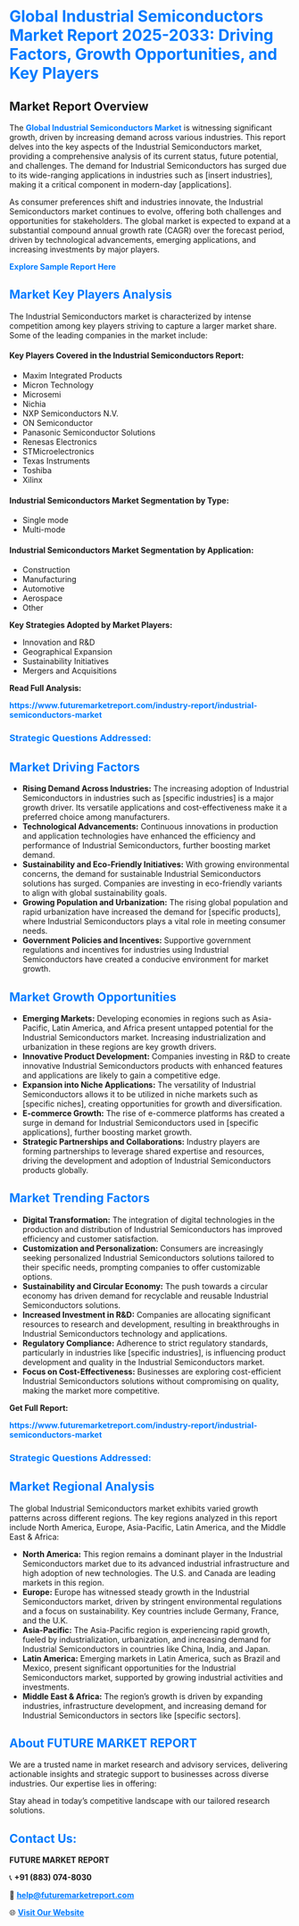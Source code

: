 <h1 style="color: #007BFF;">Global Industrial Semiconductors Market Report 2025-2033: Driving Factors, Growth Opportunities, and Key Players</h1>

<section id="overview">
<h2>Market Report Overview</h2>
<p>The <a href="https://www.futuremarketreport.com/industry-report/industrial-semiconductors-market" style="color: #007BFF; text-decoration: none;"><strong>Global Industrial Semiconductors Market</strong></a> is witnessing significant growth, driven by increasing demand across various industries. This report delves into the key aspects of the Industrial Semiconductors market, providing a comprehensive analysis of its current status, future potential, and challenges. The demand for Industrial Semiconductors has surged due to its wide-ranging applications in industries such as [insert industries], making it a critical component in modern-day [applications].</p>
<p>As consumer preferences shift and industries innovate, the Industrial Semiconductors market continues to evolve, offering both challenges and opportunities for stakeholders. The global market is expected to expand at a substantial compound annual growth rate (CAGR) over the forecast period, driven by technological advancements, emerging applications, and increasing investments by major players.</p>
</section>

<section id="overview">
<p><a href="https://www.futuremarketreport.com/request-sample/reportId=115211" style="color: #007BFF; text-decoration: none;"><strong>Explore Sample Report Here</strong></a></p>
</section>

<section id="key-players">
<h2 style="color: #007BFF;">Market Key Players Analysis</h2>
<p>The Industrial Semiconductors market is characterized by intense competition among key players striving to capture a larger market share. Some of the leading companies in the market include:</p>
<h4>Key Players Covered in the Industrial Semiconductors Report:</h4>
<ul><li>Maxim Integrated Products</li><li>Micron Technology</li><li>Microsemi</li><li>Nichia</li><li>NXP Semiconductors N.V.</li><li>ON Semiconductor</li><li>Panasonic Semiconductor Solutions</li><li>Renesas Electronics</li><li>STMicroelectronics</li><li>Texas Instruments</li><li>Toshiba</li><li>Xilinx</li></ul>
<h4>Industrial Semiconductors Market Segmentation by Type:</h4>
<ul><li>Single mode</li><li>Multi-mode</li></ul>

<h4>Industrial Semiconductors Market Segmentation by Application:</h4>
<ul><li>Construction</li><li>Manufacturing</li><li>Automotive</li><li>Aerospace</li><li>Other</li></ul>
<p><strong>Key Strategies Adopted by Market Players:</strong></p>
<ul>
<li>Innovation and R&D</li>
<li>Geographical Expansion</li>
<li>Sustainability Initiatives</li>
<li>Mergers and Acquisitions</li>
</ul>
</section>

<section>
<p><strong>Read Full Analysis: </strong></p><a href="https://www.futuremarketreport.com/industry-report/industrial-semiconductors-market" style="color: #007BFF; text-decoration: none;"><strong>https://www.futuremarketreport.com/industry-report/industrial-semiconductors-market</strong></a>
<h3 style="color: #007BFF;">Strategic Questions Addressed:</h3>
</section>

<section id="driving-factors">
<h2 style="color: #007BFF;">Market Driving Factors</h2>
<ul>
<li><strong>Rising Demand Across Industries:</strong> The increasing adoption of Industrial Semiconductors in industries such as [specific industries] is a major growth driver. Its versatile applications and cost-effectiveness make it a preferred choice among manufacturers.</li>
<li><strong>Technological Advancements:</strong> Continuous innovations in production and application technologies have enhanced the efficiency and performance of Industrial Semiconductors, further boosting market demand.</li>
<li><strong>Sustainability and Eco-Friendly Initiatives:</strong> With growing environmental concerns, the demand for sustainable Industrial Semiconductors solutions has surged. Companies are investing in eco-friendly variants to align with global sustainability goals.</li>
<li><strong>Growing Population and Urbanization:</strong> The rising global population and rapid urbanization have increased the demand for [specific products], where Industrial Semiconductors plays a vital role in meeting consumer needs.</li>
<li><strong>Government Policies and Incentives:</strong> Supportive government regulations and incentives for industries using Industrial Semiconductors have created a conducive environment for market growth.</li>
</ul>
</section>

<section id="growth-opportunities">
<h2 style="color: #007BFF;">Market Growth Opportunities</h2>
<ul>
<li><strong>Emerging Markets:</strong> Developing economies in regions such as Asia-Pacific, Latin America, and Africa present untapped potential for the Industrial Semiconductors market. Increasing industrialization and urbanization in these regions are key growth drivers.</li>
<li><strong>Innovative Product Development:</strong> Companies investing in R&D to create innovative Industrial Semiconductors products with enhanced features and applications are likely to gain a competitive edge.</li>
<li><strong>Expansion into Niche Applications:</strong> The versatility of Industrial Semiconductors allows it to be utilized in niche markets such as [specific niches], creating opportunities for growth and diversification.</li>
<li><strong>E-commerce Growth:</strong> The rise of e-commerce platforms has created a surge in demand for Industrial Semiconductors used in [specific applications], further boosting market growth.</li>
<li><strong>Strategic Partnerships and Collaborations:</strong> Industry players are forming partnerships to leverage shared expertise and resources, driving the development and adoption of Industrial Semiconductors products globally.</li>
</ul>
</section>

<section id="trending-factors">
<h2 style="color: #007BFF;">Market Trending Factors</h2>
<ul>
<li><strong>Digital Transformation:</strong> The integration of digital technologies in the production and distribution of Industrial Semiconductors has improved efficiency and customer satisfaction.</li>
<li><strong>Customization and Personalization:</strong> Consumers are increasingly seeking personalized Industrial Semiconductors solutions tailored to their specific needs, prompting companies to offer customizable options.</li>
<li><strong>Sustainability and Circular Economy:</strong> The push towards a circular economy has driven demand for recyclable and reusable Industrial Semiconductors solutions.</li>
<li><strong>Increased Investment in R&D:</strong> Companies are allocating significant resources to research and development, resulting in breakthroughs in Industrial Semiconductors technology and applications.</li>
<li><strong>Regulatory Compliance:</strong> Adherence to strict regulatory standards, particularly in industries like [specific industries], is influencing product development and quality in the Industrial Semiconductors market.</li>
<li><strong>Focus on Cost-Effectiveness:</strong> Businesses are exploring cost-efficient Industrial Semiconductors solutions without compromising on quality, making the market more competitive.</li>
</ul>
</section>

<section>
<p><strong>Get Full Report: </strong></p><a href="https://www.futuremarketreport.com/industry-report/industrial-semiconductors-market" style="color: #007BFF; text-decoration: none;"><strong>https://www.futuremarketreport.com/industry-report/industrial-semiconductors-market</strong></a>
<h3 style="color: #007BFF;">Strategic Questions Addressed:</h3>
</section>


<section id="regional-analysis">
<h2 style="color: #007BFF;">Market Regional Analysis</h2>
<p>The global Industrial Semiconductors market exhibits varied growth patterns across different regions. The key regions analyzed in this report include North America, Europe, Asia-Pacific, Latin America, and the Middle East & Africa:</p>
<ul>
<li><strong>North America:</strong> This region remains a dominant player in the Industrial Semiconductors market due to its advanced industrial infrastructure and high adoption of new technologies. The U.S. and Canada are leading markets in this region.</li>
<li><strong>Europe:</strong> Europe has witnessed steady growth in the Industrial Semiconductors market, driven by stringent environmental regulations and a focus on sustainability. Key countries include Germany, France, and the U.K.</li>
<li><strong>Asia-Pacific:</strong> The Asia-Pacific region is experiencing rapid growth, fueled by industrialization, urbanization, and increasing demand for Industrial Semiconductors in countries like China, India, and Japan.</li>
<li><strong>Latin America:</strong> Emerging markets in Latin America, such as Brazil and Mexico, present significant opportunities for the Industrial Semiconductors market, supported by growing industrial activities and investments.</li>
<li><strong>Middle East & Africa:</strong> The region’s growth is driven by expanding industries, infrastructure development, and increasing demand for Industrial Semiconductors in sectors like [specific sectors].</li>
</ul>
</section>

<footer>
<h2 style="color: #007BFF;">About FUTURE MARKET REPORT</h2>
<p>We are a trusted name in market research and advisory services, delivering actionable insights and strategic support to businesses across diverse industries. Our expertise lies in offering:</p>

<p>Stay ahead in today’s competitive landscape with our tailored research solutions.</p>

<h2 style="color: #007BFF;">Contact Us:</h2>
<p><strong>FUTURE MARKET REPORT</strong></p>
<p>📞 <strong>+91 (883) 074-8030</strong></p>
<p>📧 <strong><a href="mailto:help@futuremarketreport.com" style="color: #007BFF;">help@futuremarketreport.com</a></strong></p>
<p>🌐 <strong><a href="https://www.futuremarketreport.com/" style="color: #007BFF;">Visit Our Website</a></strong></p>
</footer>